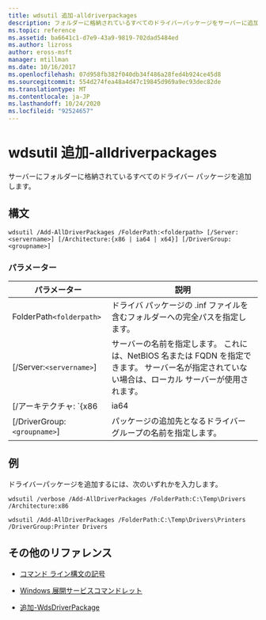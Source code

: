 ```yaml
---
title: wdsutil 追加-alldriverpackages
description: フォルダーに格納されているすべてのドライバーパッケージをサーバーに追加する、wdsutil add alldriverpackages コマンドのリファレンス記事です。
ms.topic: reference
ms.assetid: ba6641c1-d7e9-43a9-9819-702dad5484ed
ms.author: lizross
author: eross-msft
manager: mtillman
ms.date: 10/16/2017
ms.openlocfilehash: 07d958fb382f040db34f486a28fed4b924ce45d8
ms.sourcegitcommit: 554d274fea48a4d47c19845d969a9ec93dec82de
ms.translationtype: MT
ms.contentlocale: ja-JP
ms.lasthandoff: 10/24/2020
ms.locfileid: "92524657"
---
```

# <a name="wdsutil-add-alldriverpackages"></a>wdsutil 追加-alldriverpackages

サーバーにフォルダーに格納されているすべてのドライバー パッケージを追加します。

## <a name="syntax"></a>構文

```
wdsutil /Add-AllDriverPackages /FolderPath:<folderpath> [/Server:<servername>] [/Architecture:{x86 | ia64 | x64}] [/DriverGroup:<groupname>]
```

### <a name="parameters"></a>パラメーター

| パラメーター | 説明 |
|--|--|
| FolderPath`<folderpath>` | ドライバ パッケージの .inf ファイルを含むフォルダーへの完全パスを指定します。 |
| [/Server:`<servername>`] | サーバーの名前を指定します。 これには、NetBIOS 名または FQDN を指定できます。 サーバー名が指定されていない場合は、ローカル サーバーが使用されます。 |
| [/アーキテクチャ: `{x86|ia64|x64}` ] | ドライバーパッケージのアーキテクチャの種類を指定します。 |
| [/DriverGroup:`<groupname>`] | パッケージの追加先となるドライバー グループの名前を指定します。 |

## <a name="examples"></a>例

ドライバーパッケージを追加するには、次のいずれかを入力します。

```
wdsutil /verbose /Add-AllDriverPackages /FolderPath:C:\Temp\Drivers /Architecture:x86
```

```
wdsutil /Add-AllDriverPackages /FolderPath:C:\Temp\Drivers\Printers /DriverGroup:Printer Drivers
```

## <a name="additional-references"></a>その他のリファレンス

- [コマンド ライン構文の記号](command-line-syntax-key.md)

- [Windows 展開サービスコマンドレット](/powershell/module/wds)

- [追加-WdsDriverPackage](/powershell/module/wds/add-wdsdriverpackage)

